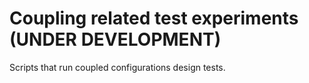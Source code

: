# Coupling related test experiments (UNDER DEVELOPMENT)

Scripts that run coupled configurations design tests.

